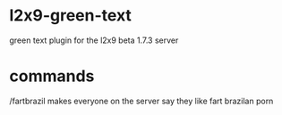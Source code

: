 # l2x9-green-text
green text plugin for the l2x9 beta 1.7.3 server 
# commands
/fartbrazil makes everyone on the server say they like fart brazilan porn
